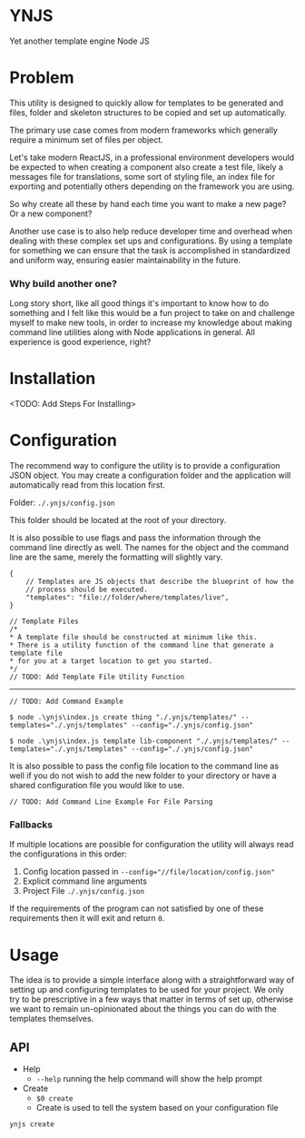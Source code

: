 # YNJS
Yet another template engine Node JS

# Problem

This utility is designed to quickly allow for templates to be generated and files, folder and skeleton structures to be copied and set up automatically. 

The primary use case comes from modern frameworks which generally require a minimum set of files per object. 

Let's take modern ReactJS, in a professional environment developers would be expected to when creating a component also create a test file, likely a messages file for translations, some sort of styling file, an index file for exporting and potentially others depending on the framework you are using. 

So why create all these by hand each time you want to make a new page? Or a new component? 

Another use case is to also help reduce developer time and overhead when dealing with these complex set ups and configurations. By using a template for something we can ensure that the task is accomplished in standardized and uniform way, ensuring easier maintainability in the future.

### Why build another one?

Long story short, like all good things it's important to know how to do something and I felt like this would be a fun project to take on and challenge myself to make new tools, in order to increase my knowledge about making command line utilities along with Node applications in general. All experience is good experience, right?

# Installation
<TODO: Add Steps For Installing>

# Configuration

The recommend way to configure the utility is to provide a configuration JSON object. 
You may create a configuration folder and the application will automatically read from this location first.  

Folder: `./.ynjs/config.json`

This folder should be located at the root of your directory. 

It is also possible to use flags and pass the information through the command line directly as well. The names for the object and the command line are the same, merely the formatting will slightly vary.

```
{
    // Templates are JS objects that describe the blueprint of how the 
    // process should be executed.
    "templates": "file://folder/where/templates/live",
}
```

```
// Template Files
/*
* A template file should be constructed at minimum like this. 
* There is a utility function of the command line that generate a template file
* for you at a target location to get you started.
*/
// TODO: Add Template File Utility Function

```


---
```
// TODO: Add Command Example

$ node .\ynjs\index.js create thing "./.ynjs/templates/" --templates="./.ynjs/templates" --config="./.ynjs/config.json"

$ node .\ynjs\index.js template lib-component "./.ynjs/templates/" --templates="./.ynjs/templates" --config="./.ynjs/config.json"

```

It is also possible to pass the config file location to the command line as well if you do not wish to add the new folder to your directory or have a shared configuration file you would like to use.

```
// TODO: Add Command Line Example For File Parsing
```

### Fallbacks

If multiple locations are possible for configuration the utility will always read the configurations in this order:

1. Config location passed in `--config="//file/location/config.json"`
2. Explicit command line arguments 
3. Project File `./.ynjs/config.json`

If the requirements of the program can not satisfied by one of these requirements then it will exit and return `0`. 

# Usage

The idea is to provide a simple interface along with a straightforward way of setting up and configuring templates to be used for your project. We only try to be prescriptive in a few ways that matter in terms of set up, otherwise we want to remain un-opinionated about the things you can do with the templates themselves.  

## API

- Help
    - `--help` running the help command will show the help prompt
- Create
    - `$0 create`
    - Create is used to tell the system based on your configuration file

```
ynjs create 

```

